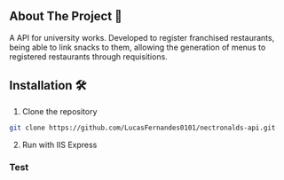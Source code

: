 ## About The Project 📝

A API for university works. Developed to register franchised restaurants, being able to link snacks to them, allowing the generation of menus to registered restaurants through requisitions.

## Installation 🛠️

1. Clone the repository
```sh
git clone https://github.com/LucasFernandes0101/nectronalds-api.git
```
2. Run with IIS Express

### Test
